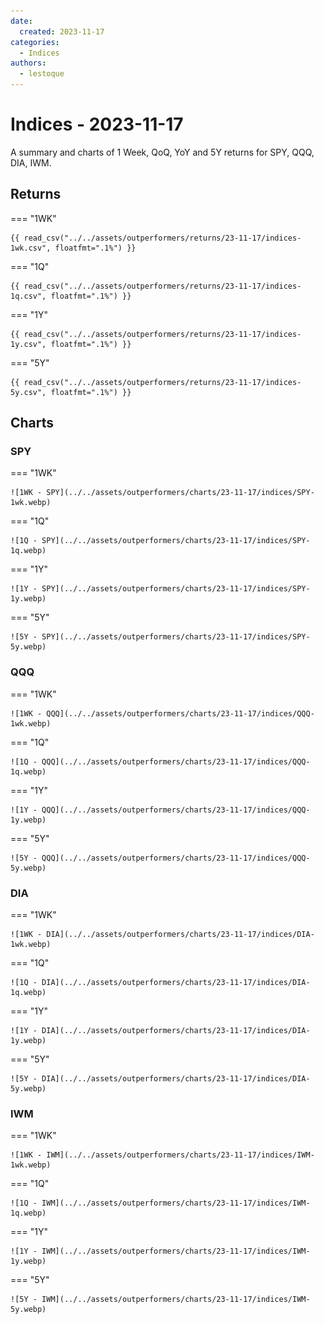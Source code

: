 ```yaml
---
date:
  created: 2023-11-17
categories:
  - Indices
authors:
  - lestoque
---
```


# Indices - 2023-11-17

A summary and charts of 1 Week, QoQ, YoY and 5Y returns for SPY, QQQ, DIA, IWM.

<!-- more -->

## Returns


=== "1WK"

    {{ read_csv("../../assets/outperformers/returns/23-11-17/indices-1wk.csv", floatfmt=".1%") }}

=== "1Q"

    {{ read_csv("../../assets/outperformers/returns/23-11-17/indices-1q.csv", floatfmt=".1%") }}

=== "1Y"

    {{ read_csv("../../assets/outperformers/returns/23-11-17/indices-1y.csv", floatfmt=".1%") }}

=== "5Y"

    {{ read_csv("../../assets/outperformers/returns/23-11-17/indices-5y.csv", floatfmt=".1%") }}



## Charts


### SPY

=== "1WK"

    ![1WK - SPY](../../assets/outperformers/charts/23-11-17/indices/SPY-1wk.webp)

=== "1Q"

    ![1Q - SPY](../../assets/outperformers/charts/23-11-17/indices/SPY-1q.webp)

=== "1Y"

    ![1Y - SPY](../../assets/outperformers/charts/23-11-17/indices/SPY-1y.webp)

=== "5Y"

    ![5Y - SPY](../../assets/outperformers/charts/23-11-17/indices/SPY-5y.webp)

### QQQ

=== "1WK"

    ![1WK - QQQ](../../assets/outperformers/charts/23-11-17/indices/QQQ-1wk.webp)

=== "1Q"

    ![1Q - QQQ](../../assets/outperformers/charts/23-11-17/indices/QQQ-1q.webp)

=== "1Y"

    ![1Y - QQQ](../../assets/outperformers/charts/23-11-17/indices/QQQ-1y.webp)

=== "5Y"

    ![5Y - QQQ](../../assets/outperformers/charts/23-11-17/indices/QQQ-5y.webp)

### DIA

=== "1WK"

    ![1WK - DIA](../../assets/outperformers/charts/23-11-17/indices/DIA-1wk.webp)

=== "1Q"

    ![1Q - DIA](../../assets/outperformers/charts/23-11-17/indices/DIA-1q.webp)

=== "1Y"

    ![1Y - DIA](../../assets/outperformers/charts/23-11-17/indices/DIA-1y.webp)

=== "5Y"

    ![5Y - DIA](../../assets/outperformers/charts/23-11-17/indices/DIA-5y.webp)

### IWM

=== "1WK"

    ![1WK - IWM](../../assets/outperformers/charts/23-11-17/indices/IWM-1wk.webp)

=== "1Q"

    ![1Q - IWM](../../assets/outperformers/charts/23-11-17/indices/IWM-1q.webp)

=== "1Y"

    ![1Y - IWM](../../assets/outperformers/charts/23-11-17/indices/IWM-1y.webp)

=== "5Y"

    ![5Y - IWM](../../assets/outperformers/charts/23-11-17/indices/IWM-5y.webp)


